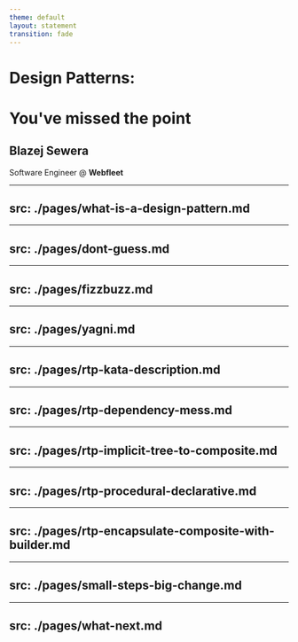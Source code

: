 ```yaml
---
theme: default
layout: statement
transition: fade
---
```


# Design Patterns:
# You've missed the point

<v-click>

## Blazej Sewera

</v-click>

<v-click>

Software Engineer @ **Webfleet**

</v-click>

---
src: ./pages/what-is-a-design-pattern.md
---

---
src: ./pages/dont-guess.md
---

---
src: ./pages/fizzbuzz.md
---

---
src: ./pages/yagni.md
---

---
src: ./pages/rtp-kata-description.md
---

---
src: ./pages/rtp-dependency-mess.md
---

---
src: ./pages/rtp-implicit-tree-to-composite.md
---

---
src: ./pages/rtp-procedural-declarative.md
---

---
src: ./pages/rtp-encapsulate-composite-with-builder.md
---

---
src: ./pages/small-steps-big-change.md
---

---
src: ./pages/what-next.md
---
